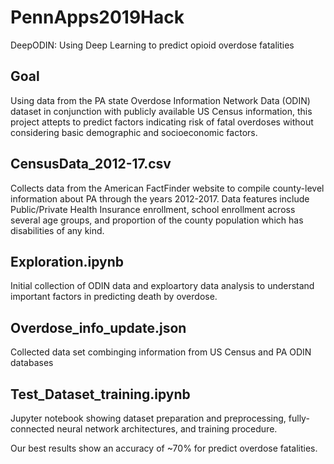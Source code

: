 # PennApps2019Hack
DeepODIN: Using Deep Learning to predict opioid overdose fatalities

## Goal
Using data from the PA state Overdose Information Network Data (ODIN) dataset in conjunction with publicly available US Census information, this project attepts to predict factors indicating risk of fatal overdoses without considering basic demographic and socioeconomic factors.


## CensusData_2012-17.csv
Collects data from the American FactFinder website to compile county-level information about PA through the years 2012-2017.  Data features include Public/Private Health Insurance enrollment, school enrollment across several age groups, and proportion of the county population which has disabilities of any kind.

## Exploration.ipynb
Initial collection of ODIN data and exploartory data analysis to understand important factors in predicting death by overdose.

## Overdose_info_update.json
Collected data set combinging information from US Census and PA ODIN databases

## Test_Dataset_training.ipynb
Jupyter notebook showing dataset preparation and preprocessing, fully-connected neural network architectures, and training procedure.

Our best results show an accuracy of ~70% for predict overdose fatalities.
